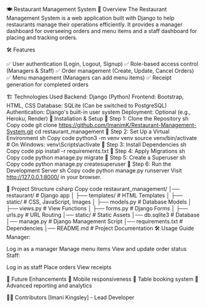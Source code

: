 🍽️ Restaurant Management System
📌 Overview
The Restaurant Management System is a web application built with Django to help restaurants manage their operations efficiently. It provides a manager dashboard for overseeing orders and menu items and a staff dashboard for placing and tracking orders.

🛠 Features

✅ User authentication (Login, Logout, Signup)
✅ Role-based access control (Managers & Staff)
✅ Order management (Create, Update, Cancel Orders)
✅ Menu management (Managers can add menu items)
✅ Receipt generation for completed orders


🏗️ Technologies Used
Backend: Django (Python)
Frontend: Bootstrap, HTML, CSS
Database: SQLite (Can be switched to PostgreSQL)
Authentication: Django's built-in user system
Deployment: Optional (e.g., Heroku, Render)
🚀 Installation & Setup
🔹 Step 1: Clone the Repository
sh
Copy code
git clone https://github.com/ImanimK/Restaurant-Management-System.git
cd restaurant_management
🔹 Step 2: Set Up a Virtual Environment
sh
Copy code
python3 -m venv venv
source venv/bin/activate  # On Windows: venv\Scripts\activate
🔹 Step 3: Install Dependencies
sh
Copy code
pip install -r requirements.txt
🔹 Step 4: Apply Migrations
sh
Copy code
python manage.py migrate
🔹 Step 5: Create a Superuser
sh
Copy code
python manage.py createsuperuser
🔹 Step 6: Run the Development Server
sh
Copy code
python manage.py runserver
Visit http://127.0.0.1:8000/ in your browser.

📜 Project Structure
csharp
Copy code
restaurant_management/
│── restaurant/                 # Django app
│   ├── templates/              # HTML Templates
│   ├── static/                 # CSS, JavaScript, Images
│   ├── models.py               # Database Models
│   ├── views.py                # View Functions
│   ├── forms.py                # Django Forms
│   ├── urls.py                 # URL Routing
│── static/                      # Static Assets
│── db.sqlite3                    # Database
│── manage.py                     # Django Management Script
│── requirements.txt               # Dependencies
│── README.md                      # Project Documentation
🛠️ Usage Guide
Manager:

Log in as a manager
Manage menu items
View and update order status
Staff:

Log in as staff
Place orders
View receipts


📌 Future Enhancements
🔹 Mobile responsiveness
🔹 Table booking system
🔹 Advanced reporting and analytics

👨‍💻 Contributors
[Imani Kingsley] - Lead Developer

